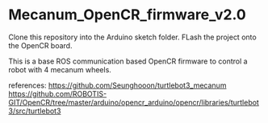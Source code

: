 # Mecanum_OpenCR_firmware_v2.0

Clone this repository into the Arduino sketch folder.
FLash the project onto the OpenCR board. 

This is a base ROS communication based OpenCR firmware to control a robot with 4 mecanum wheels.

references:
https://github.com/Seunghooon/turtlebot3_mecanum
https://github.com/ROBOTIS-GIT/OpenCR/tree/master/arduino/opencr_arduino/opencr/libraries/turtlebot3/src/turtlebot3
